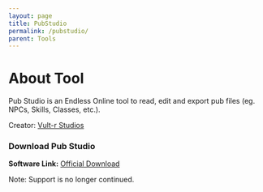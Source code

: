 ```yaml
---
layout: page
title: PubStudio
permalink: /pubstudio/
parent: Tools
---
```


# About Tool

Pub Studio is an Endless Online tool to read, edit and export pub files (eg. NPCs, Skills, Classes, etc.).

Creator: [Vult-r Studios](https://vult-r.com/)

### Download Pub Studio

**Software Link:** [Official Download](https://www.endless-online.com/dev/pubstudio/EoPub03G.zip)

Note: Support is no longer continued. 